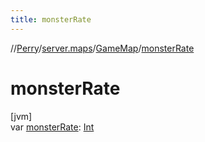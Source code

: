 ```yaml
---
title: monsterRate
---
```

//[Perry](../../../index.html)/[server.maps](../index.html)/[GameMap](index.html)/[monsterRate](monster-rate.html)



# monsterRate



[jvm]\
var [monsterRate](monster-rate.html): [Int](https://kotlinlang.org/api/latest/jvm/stdlib/kotlin/-int/index.html)




